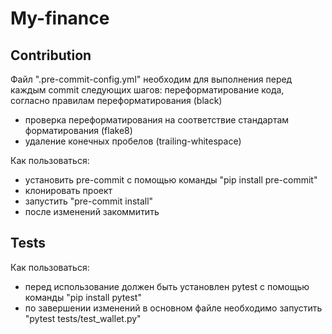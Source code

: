 # My-finance
## Contribution
Файл ".pre-commit-config.yml" необходим для выполнения перед каждым commit следующих шагов:
переформатирование кода, согласно правилам переформатирования (black)
- проверка переформатирования на соответствие стандартам форматирования (flake8)
- удаление конечных пробелов (trailing-whitespace)

Как пользоваться:
- установить pre-commit с помощью команды "pip install pre-commit"
- клонировать проект
- запустить "pre-commit install"
- после изменений закоммитить

## Tests

Как пользоваться:
- перед использование должен быть установлен pytest с помощью команды "pip install pytest"
- по завершении изменений в основном файле необходимо запустить "pytest tests/test_wallet.py"